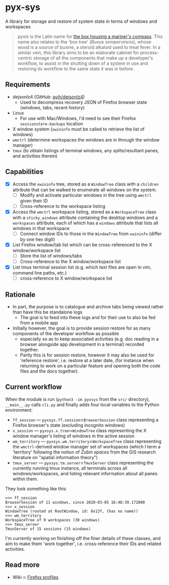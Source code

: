 # pyx-sys

A library for storage and restore of system state in terms of windows and workspaces

> _pyxis_ is the Latin name for [the box housing a mariner's compass](https://www.constellationsofwords.com/Constellations/Pyxis.htm).
> This name also relates to the 'box tree' (_Buxus sempervirens_), whose wood is a source of buxine, a steroid alkaloid used to treat fever.
> In a similar vein, this library aims to be an elaborate cabinet for process-centric storage of all the components that make up a
> developer's workflow, to assist in the shutting down of a system in use and restoring its workflow to the same state it was in before.

## Requirements

- dejsonlz4 (GitHub: [avih/dejsonlz4](https://github.com/avih/dejsonlz4))
  - Used to decompress recovery JSON of Firefox browser state (windows, tabs, recent history)
- Linux
  - For use with Mac/Windows, I'd need to see their Firefox `sessionstore-backups` location
- X window system (`xwininfo` must be called to retrieve the list of windows)
- `wmctrl` (determine workspaces the windows are in through the window manager)
- `tmux` (to obtain listings of terminal windows, any splits/resultant panes, and activities therein)

## Capabilities

- [x] Access the `xwininfo` tree, stored as a `WindowTree` class with a `children` attribute that can be walked
      to enumerate all windows on the system.
  - [ ] Modify and activate particular windows in the tree using `wmctrl` given their ID
  - [ ] Cross-reference to the workspace listing
- [x] Access the `wmctrl` workspace listing, stored as a `WorkspaceTree` class with a `sticky_windows` attribute
      containing the desktop windows and a `workspaces` attribute, each of which has a `windows` attribute that lists
      all windows in that workspace
  - [ ] Connect window IDs to those in the `WindowTree` from `xwininfo` (differ by one hex digit)
- [x] List Firefox window/tab list which can be cross-referenced to the X window/workspace list
  - [ ] Store the list of windows/tabs
  - [ ] Cross-reference to the X window/workspace list
- [x] List tmux terminal session list (e.g. which text files are open in vim, command line paths, etc.)
  - [ ] cross-reference to X window/workspace list

## Rationale

- In part, the purpose is to catalogue and archive tabs being viewed rather than have this be standalone logs
  - The goal is to feed into these logs and for their use to also be fed from a mobile app
- Initially however, the goal is to provide session restore for as many components of the developer workflow as possible
  - especially so as to keep associated activities (e.g. doc reading in a browser alongside app development in a terminal)
    recorded together.
  - Partly this is for session restore, however it may also be used for 'reference restore', i.e. restore at a later date,
    (for instance when returning to work on a particular feature and opening both the code files and the docs together).

## Current workflow

When the module is run (`python3 -im pyxsys` from the `src/` directory), `__main__.py` calls `cli.py` and finally
adds four local variables to the Python environment:

- `ff_session` — `pyxsys.ff.session`⠶`BrowserSession` class representing a Firefox browser's state (excluding incognito windows)
- `x_session` — `pyxsys.x.tree`⠶`WindowTree` class representing the X window manager's listing of windows in the active session
- `wm_territory` — `pyxsys.wm.territory`⠶`WorkspaceTree` class representing the `wmctrl`-derived window manager set of workspaces 
  (which I term a 'territory' following the notion of _Zubin spaces_ from the GIS research literature on "spatial information theory")
- `tmux_server` — `pyxsys.tm.server`⠶`TmuxServer` class representing the currently running tmux instance, all terminals across
  all windows/workspaces, and listing relevant information about all panes within them.

They look something like this:

```
>>> ff_session
BrowserSession of 11 windows, since 2020-03-05 16:48:39.172000
>>> x_session
WindowTree (rooted at RootWindow, id: 0x13f, (has no name))
>>> wm_territory
WorkspaceTree of 9 workspaces (30 windows)
>>> tmux_server
TmuxServer of 15 sessions (15 windows)
```

I'm currently working on finishing off the finer details of these classes, and aim to make them 'work together',
i.e. cross-reference their IDs and related activities.

## Read more

- Wiki ⠶ [Firefox profiles](wiki/Firefox_profiles.md)
